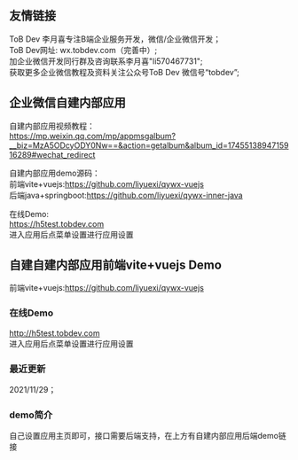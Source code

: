 ## 友情链接
ToB Dev 李月喜专注B端企业服务开发，微信/企业微信开发；       
ToB Dev网址: wx.tobdev.com（完善中）;   
加企业微信开发同行群及咨询联系李月喜"li570467731";    
获取更多企业微信教程及资料关注公众号ToB Dev 微信号“tobdev”;  

## 企业微信自建内部应用  
自建内部应用视频教程：    
https://mp.weixin.qq.com/mp/appmsgalbum?__biz=MzA5ODcyODY0Nw==&action=getalbum&album_id=1745513894715916289#wechat_redirect  

自建内部应用demo源码：    
前端vite+vuejs:https://github.com/liyuexi/qywx-vuejs    
后端java+springboot:https://github.com/liyuexi/qywx-inner-java      

在线Demo:  
https://h5test.tobdev.com   
进入应用后点菜单设置进行应用设置

## 自建自建内部应用前端vite+vuejs Demo
前端vite+vuejs:https://github.com/liyuexi/qywx-vuejs  

### 在线Demo
http://h5test.tobdev.com  
进入应用后点菜单设置进行应用设置

### 最近更新  
2021/11/29； 

### demo简介  
自己设置应用主页即可，接口需要后端支持，在上方有自建内部应用后端demo链接
